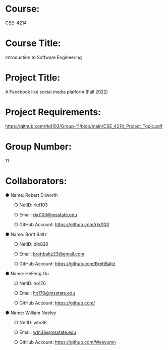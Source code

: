 # Course:
CSE: 4214

# Course Title:
Introduction to Software Engineering

# Project Title:
A Facebook like social media platform (Fall 2022)

# Project Requirements:
https://github.com/rkd103/Group-11/blob/main/CSE_4214_Project_Topic.pdf

# Group Number:
11

# Collaborators:

● Name: Robert Dilworth

&emsp;&emsp;○ NetID: rkd103

&emsp;&emsp;○ Email: rkd103@msstate.edu

&emsp;&emsp;○ GitHub Account: https://github.com/rkd103

● Name: Brett Baltz

&emsp;&emsp;○ NetID: blb820

&emsp;&emsp;○ Email: brettbaltz23@gmail.com

&emsp;&emsp;○ GitHub Account: https://github.com/BrettBaltz

● Name: HeFeng Ou

&emsp;&emsp;○ NetID: ho170

&emsp;&emsp;○ Email: ho170@msstate.edu

&emsp;&emsp;○ GitHub Account: https://github.com/

● Name: William Neeley

&emsp;&emsp;○ NetID: wtn36

&emsp;&emsp;○ Email: wtn36@msstate.edu

&emsp;&emsp;○ GitHub Account: https://github.com/Weeyumn



